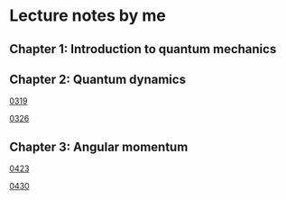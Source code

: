 # Lecture notes by me

## Chapter 1: Introduction to quantum mechanics


## Chapter 2: Quantum dynamics

[0319](https://github.com/YQChen-QI/Quantum-Mechanics/blob/master/Lecture%20notes(me)/Chapter%202/0319.pdf)

[0326](https://github.com/YQChen-QI/Quantum-Mechanics/blob/master/Lecture%20notes(me)/Chapter%202/0326.pdf)

## Chapter 3: Angular momentum

[0423](https://github.com/YQChen-QI/Quantum-Mechanics/blob/master/Lecture%20notes(me)/Chapter%203/0423.pdf)

[0430](https://github.com/YQChen-QI/Quantum-Mechanics/blob/master/Lecture%20notes(me)/Chapter%203/0430.pdf)

